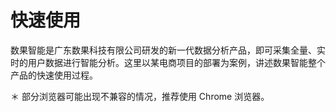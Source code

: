 # 快速使用

数果智能是广东数果科技有限公司研发的新一代数据分析产品，即可采集全量、实时的用户数据进行智能分析。这里以某电商项目的部署为案例，讲述数果智能整个产品的快速使用过程。

＊ 部分浏览器可能出现不兼容的情况，推荐使用 Chrome 浏览器。